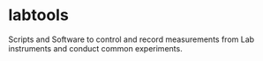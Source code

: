 # labtools
Scripts and Software to control and record measurements from Lab instruments and conduct common experiments.
